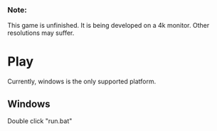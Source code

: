 ### Note:
This game is unfinished. It is being developed on a 4k monitor. Other resolutions may suffer.

# Play
Currently, windows is the only supported platform.
## Windows
Double click "run.bat"

